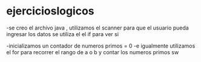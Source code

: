 # ejercicioslogicos
-se creo el archivo java , utilizamos el scanner para que el usuario pueda ingresar los datos
se utiliza el el if para ver si 

-inicializamos un contador de numeros primos = 0 
-e igualmente utilizamos el for para recorrer el rango de a o b y contar los numeros primos sw